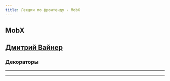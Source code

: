 ```yaml
---
title: Лекции по фронтенду - MobX
---
```


## MobX

[Дмитрий Вайнер](https://github.com/dmitryweiner)
---

### Декораторы

---

---
